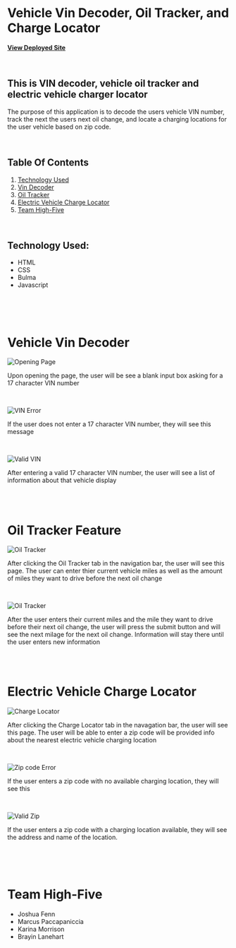 # Vehicle Vin Decoder, Oil Tracker, and Charge Locator

**[View Deployed Site](https://joshf2797.github.io/CarMaintenanceApp/)**

<br>

## This is VIN decoder, vehicle oil tracker and electric vehicle charger locator

The purpose of this application is to decode the users vehicle VIN number, track the next the users next oil change, and locate a charging locations for the user vehicle based on zip code.

<br>

## Table Of Contents

1. [Technology Used](#technology-used)
2. [Vin Decoder](#vehicle-vin-decoder)
3. [Oil Tracker](#oil-tracker-feature)
4. [Electric Vehicle Charge Locator](#electric-vehicle-charge-locator)
5. [Team High-Five](#team-high-five)

<br>

## Technology Used:

- HTML
- CSS
- Bulma
- Javascript

<br><br><br>

# Vehicle Vin Decoder

![Opening Page](assets/images/Screenshot%2001.png)

Upon opening the page, the user will be see a blank input box asking for a 17 character VIN number

<br>

![VIN Error](assets/images/Screenshot%2002.png)

If the user does not enter a 17 character VIN number, they will see this message

<br>

![Valid VIN](assets/images/Screenshot%2003.png)

After entering a valid 17 character VIN number, the user will see a list of information about that vehicle display

<br><br>

# Oil Tracker Feature

![Oil Tracker](assets/images/Screenshot%2005.png)

After clicking the Oil Tracker tab in the navigation bar, the user will see this page. The user can enter thier current vehicle miles as well as the amount of miles they want to drive before the next oil change

<br>

![Oil Tracker](assets/images/Screenshot%2004.png)

After the user enters their current miles and the mile they want to drive before their next oil change, the user will press the submit button and will see the next milage for the next oil change. Information will stay there until the user enters new information

<br><br>

# Electric Vehicle Charge Locator

![Charge Locator](assets/images/Screenshot%2007.png)

After clicking the Charge Locator tab in the navagation bar, the user will see this page. The user will be able to enter a zip code will be provided info about the nearest electric vehicle charging location

<br>

![Zip code Error](assets/images/Screenshot%2008.png)

If the user enters a zip code with no available charging location, they will see this

<br>

![Valid Zip](assets/images/Screenshot%2009.png)

If the user enters a zip code with a charging location available, they will see the address and name of the location.

<br><br><br>

# Team High-Five

- Joshua Fenn
- Marcus Paccapaniccia
- Karina Morrison
- Brayin Lanehart
